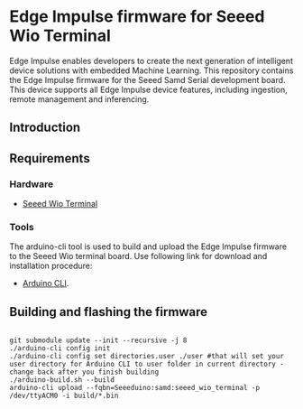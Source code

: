 # Edge Impulse firmware for Seeed Wio Terminal
Edge Impulse enables developers to create the next generation of intelligent device solutions with embedded Machine Learning. This repository contains the Edge Impulse firmware for the Seeed Samd Serial development board. This device supports all Edge Impulse device features, including ingestion, remote management and inferencing.
## Introduction

## Requirements
### Hardware
- [Seeed Wio Terminal](https://www.seeedstudio.com/Wio-Terminal-p-4509.html)
### Tools 
The arduino-cli tool is used to build and upload the Edge Impulse firmware to the Seeed Wio terminal board. Use following link for download and installation procedure:
* [Arduino CLI](https://arduino.github.io/arduino-cli/installation/).


## Building and flashing the firmware

```shell

git submodule update --init --recursive -j 8
./arduino-cli config init
./arduino-cli config set directories.user ./user #that will set your user directory for Arduino CLI to user folder in current directory - change back after you finish building 
./arduino-build.sh --build
arduino-cli upload --fqbn=Seeeduino:samd:seeed_wio_terminal -p /dev/ttyACM0 -i build/*.bin
```

